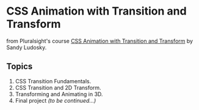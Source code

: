 # CSS Animation with Transition and Transform

from Pluralsight's course [CSS Animation with Transition and Transform](https://app.pluralsight.com/library/courses/css-animation-with-transition-and-transform/table-of-contents) by Sandy Ludosky.

## Topics

1. CSS Transition Fundamentals.
2. CSS Transition and 2D Transform. 
3. Transforming and Animating in 3D.
4. Final project *(to be continued...)*
